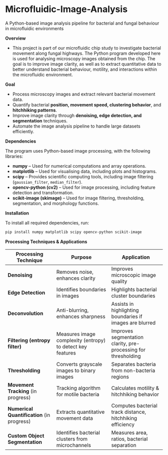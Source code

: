 # Microfluidic-Image-Analysis
A Python-based image analysis pipeline for bacterial and fungal behaviour in microfluidic environments


**Overview**
- This project is part of our microfluidic chip study to investigate bacterial movement along fungal highways. The Python program developed here is used for analysing microscopy images obtained from the chip. The goal is to improve image clarity, as well as to extract quantitative data to better understand bacterial behaviour, motility, and interactions within the microfluidic environment.
  

**Goal**
- Process microscopy images and extract relevant bacterial movement data.
- Quantify bacterial **position, movement speed, clustering behavior**, and **hitchhiking patterns**.
- Improve image clarity through **denoising, edge detection, and segmentation** techniques.
- Automate the image analysis pipeline to handle large datasets efficiently.


**Dependencies**

The program uses Python-based image processing, with the following libraries:

- **numpy** – Used for numerical computations and array operations.
- **matplotlib** – Used for visualising data, including plots and histograms.
- **scipy** – Provides scientific computing tools, including image filtering (`gaussian_filter`, `median_filter`).
- **opencv-python (cv2)** – Used for image processing, including feature detection and transformation.
- **scikit-image (skimage)** – Used for image filtering, thresholding, segmentation, and morphology functions.


**Installation**

To install all required dependencies, run:

```sh
pip install numpy matplotlib scipy opencv-python scikit-image
```


**Processing Techniques & Applications**

| Processing Technique             | Purpose                                                  | Application |
|----------------------------------|----------------------------------------------------------|-------------|
| **Denoising**                    | Removes noise, enhances clarity                         | Improves microscopic image quality |
| **Edge Detection**               | Identifies boundaries in images                         | Highlights bacterial cluster boundaries |
| **Deconvolution**                | Anti-blurring, enhances sharpness                      | Assists in highlighting boundaries if images are blurred |
| **Filtering (entropy filter)**   | Measures image complexity (entropy) to detect key features | Improves segmentation clarity, pre-processing for thresholding |
| **Thresholding**                 | Converts grayscale images to binary images             | Separates bacteria from non-bacteria regions |
| **Movement Tracking** (in progress)  | Tracking algorithm for motile bacteria                  | Calculates motility & hitchhiking behavior |
| **Numerical Quantification** (in progress) | Extracts quantitative movement data             | Computes bacterial track distance, hitchhiking efficiency |
| **Custom Object Segmentation**   | Identifies bacterial clusters from microchannels        | Measures area, ratios, bacterial separation |


